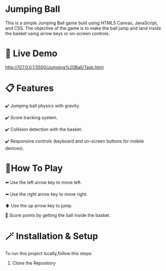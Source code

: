 # Jumping Ball

This is a simple Jumping Ball game built using HTML5 Canvas, JavaScript, and CSS. The objective of the game is to make the ball jump and land inside the basket using arrow keys or on-screen controls.

# 🚀 Live Demo

http://127.0.0.1:5500/Jumping%20Ball/Task.html

# 📋 Features

✔️ Jumping ball physics with gravity.

✔️ Score tracking system.

✔️ Collision detection with the basket.

✔️ Responsive controls (keyboard and on-screen buttons for mobile devices).

# 🚩How To Play

⬅️ Use the left arrow key to move left.

⬅️ Use the right arrow key to move right.

⬆️ Use the up arrow key to jump.

🥳 Score points by getting the ball inside the basket.

# 🪄 Installation & Setup

To run this project locally,follow this steps:

1. Clone the Repository
   # 

